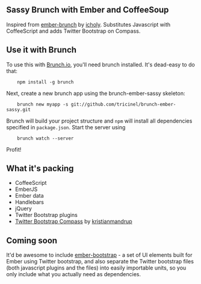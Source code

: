 ## Sassy Brunch with Ember and CoffeeSoup
Inspired from [ember-brunch](https://github.com/icholy/ember-brunch) by [icholy](https://github.com/icholy). Substitutes Javascript with CoffeeScript and adds Twitter Bootstrap on Compass.

## Use it with Brunch
To use this with [Brunch.io](http://brunch.io), you'll need brunch installed. It's dead-easy to do that:

		npm install -g brunch

Next, create a new brunch app using the brunch-ember-sassy skeleton:

		brunch new myapp -s git://github.com/tricinel/brunch-ember-sassy.git

Brunch will build your project structure and `npm` will install all dependencies specified in `package.json`. Start the server using

		brunch watch --server

Profit!

## What it's packing

* CoffeeScript
* EmberJS
* Ember data
* Handlebars
* jQuery
* Twitter Bootstrap plugins
* [Twitter Bootstrap Compass](https://github.com/kristianmandrup/compass-twitter-bootstrap) by [kristianmandrup](https://github.com/kristianmandrup)

## Coming soon

It'd be awesome to include [ember-bootstrap](https://github.com/emberjs-addons/ember-bootstrap) - a set of UI elements built for Ember using Twitter bootstrap, and also separate the Twitter bootstrap files (both javascript plugins and the files) into easily importable units, so you only include what you actually need as dependencies.